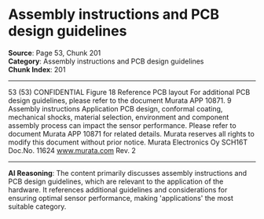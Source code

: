 # Assembly instructions and PCB design guidelines

**Source**: Page 53, Chunk 201  
**Category**: Assembly instructions and PCB design guidelines  
**Chunk Index**: 201

---

53 (53)
CONFIDENTIAL
Figure 18 Reference PCB layout
For additional PCB design guidelines, please refer to the document Murata APP 10871.
9 Assembly instructions
Application PCB design, conformal coating, mechanical shocks, material selection, environment and
component assembly process can impact the sensor performance. Please refer to document Murata
APP 10871 for related details.
Murata reserves all rights to modify this document without prior notice.
Murata Electronics Oy SCH16T Doc.No. 11624
www.murata.com Rev. 2

---

**AI Reasoning**: The content primarily discusses assembly instructions and PCB design guidelines, which are relevant to the application of the hardware. It references additional guidelines and considerations for ensuring optimal sensor performance, making 'applications' the most suitable category.
